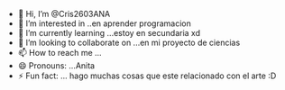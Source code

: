 - 👋 Hi, I’m @Cris2603ANA
- 👀 I’m interested in ..en aprender programacion
- 🌱 I’m currently learning ...estoy en secundaria xd
- 💞️ I’m looking to collaborate on ...en mi proyecto de ciencias
- 📫 How to reach me ...
- 😄 Pronouns: ...Anita
- ⚡ Fun fact: ... hago muchas cosas que este relacionado con el arte :D

<!---
Cris2603ANA/Cris2603ANA is a ✨ special ✨ repository because its `README.md` (this file) appears on your GitHub profile.
You can click the Preview link to take a look at your changes.
--->
